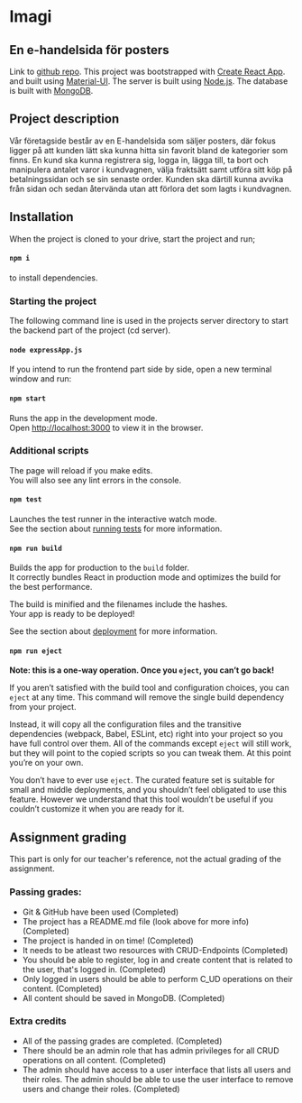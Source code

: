 # Imagi 
## En e-handelsida för posters

Link to [github repo](https://github.com/Condif/poster-ehandel).
This project was bootstrapped with [Create React App](https://github.com/facebook/create-react-app).
and built using [Material-UI](https://material-ui.com/getting-started/installation/).
The server is built using [Node.js](https://nodejs.org/en/).
The database is built with [MongoDB](https://docs.mongodb.com/guides/).

## Project description

Vår företagside består av en E-handelsida som säljer posters, där fokus ligger på att kunden lätt ska kunna hitta sin favorit bland de kategorier som finns. En kund ska kunna registrera sig, logga in, lägga till, ta bort och manipulera antalet varor i kundvagnen, välja fraktsätt samt utföra sitt köp på betalningssidan och se sin senaste order.  Kunden ska därtill kunna avvika från sidan och sedan återvända utan att förlora det som lagts i kundvagnen.

## Installation

When the project is cloned to your drive, start the project and run;

#### `npm i`

to install dependencies.

### Starting the project

The following command line is used in the projects server directory to start the backend part of the project
(cd server).


#### `node expressApp.js`

If you intend to run the frontend part side by side, open a new terminal window and run:

#### `npm start`

Runs the app in the development mode.<br />
Open [http://localhost:3000](http://localhost:3000) to view it in the browser.

### Additional scripts

The page will reload if you make edits.<br />
You will also see any lint errors in the console.

#### `npm test`

Launches the test runner in the interactive watch mode.<br />
See the section about [running tests](https://facebook.github.io/create-react-app/docs/running-tests) for more information.

#### `npm run build`

Builds the app for production to the `build` folder.<br />
It correctly bundles React in production mode and optimizes the build for the best performance.

The build is minified and the filenames include the hashes.<br />
Your app is ready to be deployed!

See the section about [deployment](https://facebook.github.io/create-react-app/docs/deployment) for more information.

#### `npm run eject`

**Note: this is a one-way operation. Once you `eject`, you can’t go back!**

If you aren’t satisfied with the build tool and configuration choices, you can `eject` at any time. This command will remove the single build dependency from your project.

Instead, it will copy all the configuration files and the transitive dependencies (webpack, Babel, ESLint, etc) right into your project so you have full control over them. All of the commands except `eject` will still work, but they will point to the copied scripts so you can tweak them. At this point you’re on your own.

You don’t have to ever use `eject`. The curated feature set is suitable for small and middle deployments, and you shouldn’t feel obligated to use this feature. However we understand that this tool wouldn’t be useful if you couldn’t customize it when you are ready for it.

## Assignment grading

This part is only for our teacher's reference, not the actual grading of the assignment.

### Passing grades:

- Git & GitHub have been used (Completed)
- The project has a README.md file (look above for more info) (Completed)
- The project is handed in on time! (Completed)
- It needs to be atleast two resources with CRUD-Endpoints (Completed)
- You should be able to register, log in and create content that is related to the user, that's logged in. (Completed)
- Only logged in users should be able to perform C_UD operations on their content. (Completed)
- All content should be saved in MongoDB. (Completed)


### Extra credits

- All of the passing grades are completed. (Completed)
- There should be an admin role that has admin privileges for all CRUD operations on all content. (Completed)
- The admin should have access to a user interface that lists all users and their roles. The admin should be able to use the user interface to remove users and change their roles. (Completed)
